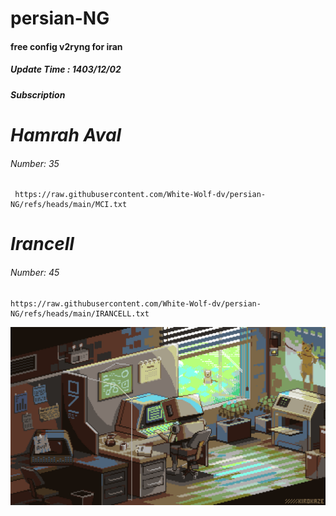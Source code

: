 # persian-NG

#### free config v2ryng for iran


<h5>Update Time : 1403/12/02</h5>

##### Subscription

  # *****Hamrah Aval*****

<h6>Number: 35</h6>

     https://raw.githubusercontent.com/White-Wolf-dv/persian-NG/refs/heads/main/MCI.txt

# *****Irancell*****

<h6>Number: 45 </h6>

    https://raw.githubusercontent.com/White-Wolf-dv/persian-NG/refs/heads/main/IRANCELL.txt

<p align="center">
<img  src="https://github.com/White-Wolf-dv/White-Wolf-dv/blob/main/14.gif">
</p>
